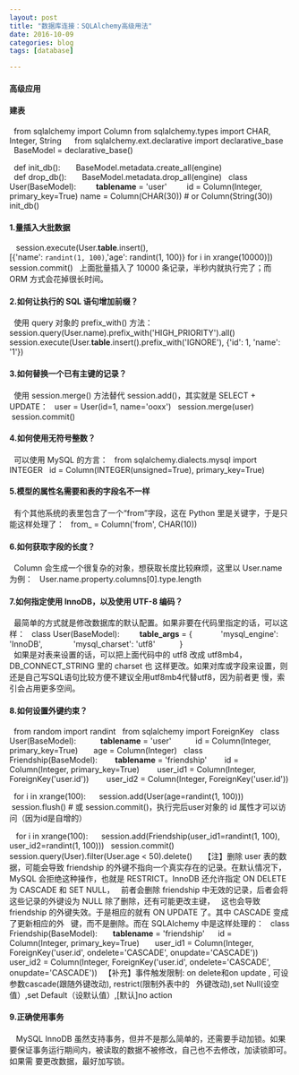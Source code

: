 ```yaml
---
layout: post
title: "数据库连接：SQLAlchemy高级用法"
date: 2016-10-09
categories: blog
tags: [database]

---
```



#### 高级应用
#### 建表
    from sqlalchemy import Column
    from sqlalchemy.types import CHAR, Integer, String  
    from sqlalchemy.ext.declarative import declarative_base   
    BaseModel = declarative_base()
    
    def init_db():
        BaseModel.metadata.create_all(engine)	
    def drop_db():
        BaseModel.metadata.drop_all(engine)
    class User(BaseModel):
          __tablename__ = 'user'
          id = Column(Integer, primary_key=True)
	   name = Column(CHAR(30)) # or Column(String(30))
    init_db()
    
#### 1.量插入大批数据
     session.execute(User.__table__.insert(),   
    [{'name': `randint(1, 100)`,'age': randint(1, 100)} for i in xrange(10000)])
    session.commit()
    上面批量插入了 10000 条记录，半秒内就执行完了；而 ORM 方式会花掉很长时间。
    
#### 2.如何让执行的 SQL 语句增加前缀？
    使用 query 对象的 prefix_with() 方法：
    session.query(User.name).prefix_with('HIGH_PRIORITY').all()
    session.execute(User.__table__.insert().prefix_with('IGNORE'), {'id': 1, 'name': '1'})

#### 3.如何替换一个已有主键的记录？
    使用 session.merge() 方法替代 session.add()，其实就是 SELECT + UPDATE：
    user = User(id=1, name='ooxx')
    session.merge(user)
    session.commit()
    
#### 4.如何使用无符号整数？
    可以使用 MySQL 的方言：
    from sqlalchemy.dialects.mysql import INTEGER
    id = Column(INTEGER(unsigned=True), primary_key=True)
    
#### 5.模型的属性名需要和表的字段名不一样
    有个其他系统的表里包含了一个“from”字段，这在 Python 里是关键字，于是只能这样处理了：
    from_ = Column('from', CHAR(10))
    
#### 6.如何获取字段的长度？
    Column 会生成一个很复杂的对象，想获取长度比较麻烦，这里以 User.name 为例：
    User.name.property.columns[0].type.length

#### 7.如何指定使用 InnoDB，以及使用 UTF-8 编码？
    最简单的方式就是修改数据库的默认配置。如果非要在代码里指定的话，可以这样：
    class User(BaseModel):
          __table_args__ = {
               'mysql_engine': 'InnoDB',
               'mysql_charset': 'utf8'
           }	   
    如果是对表来设置的话，可以把上面代码中的 utf8 改成 utf8mb4，DB_CONNECT_STRING 里的 charset 也
    这样更改。如果对库或字段来设置，则还是自己写SQL语句比较方便不建议全用utf8mb4代替utf8，因为前者更
    慢，索引会占用更多空间。
     
#### 8.如何设置外键约束？
    from random import randint
    from sqlalchemy import ForeignKey
    class User(BaseModel):
          __tablename__ = 'user'
          id = Column(Integer, primary_key=True)
          age = Column(Integer)
    class Friendship(BaseModel):
          __tablename__ = 'friendship'
          id = Column(Integer, primary_key=True)
          user_id1 = Column(Integer, ForeignKey('user.id'))
          user_id2 = Column(Integer, ForeignKey('user.id'))
	  
    for i in xrange(100):
       session.add(User(age=randint(1, 100)))
    session.flush() # 或 session.commit()，执行完后user对象的 id 属性才可以访问（因为id是自增的）
    
    for i in xrange(100):
       session.add(Friendship(user_id1=randint(1, 100), user_id2=randint(1, 100)))
    session.commit()
    session.query(User).filter(User.age < 50).delete()   
    【注】删除 user 表的数据，可能会导致 friendship 的外键不指向一个真实存在的记录。在默认情况下，
    MySQL 会拒绝这种操作，也就是 RESTRICT。InnoDB 还允许指定 ON DELETE 为 CASCADE 和 SET NULL，
    前者会删除 friendship 中无效的记录，后者会将这些记录的外键设为 NULL 除了删除，还有可能更改主键，
    这也会导致 friendship 的外键失效。于是相应的就有 ON UPDATE 了。其中 CASCADE 变成了更新相应的外
    键，而不是删除。而在 SQLAlchemy 中是这样处理的：
    class Friendship(BaseModel):
        __tablename__ = 'friendship'
        id = Column(Integer, primary_key=True)
        user_id1 = Column(Integer, ForeignKey('user.id', ondelete='CASCADE', onupdate='CASCADE'))
        user_id2 = Column(Integer, ForeignKey('user.id', ondelete='CASCADE', onupdate='CASCADE'))
    【补充】事件触发限制: on delete和on update , 可设参数cascade(跟随外键改动), restrict(限制外表中的
    外键改动),set Null(设空值）,set Default（设默认值）,[默认]no action
      
#### 9.正确使用事务
    MySQL InnoDB 虽然支持事务，但并不是那么简单的，还需要手动加锁。如果要保证事务运行期间内，被读取的数据不被修改，自己也不去修改，加读锁即可。如果需  	要更改数据，最好加写锁。
 

